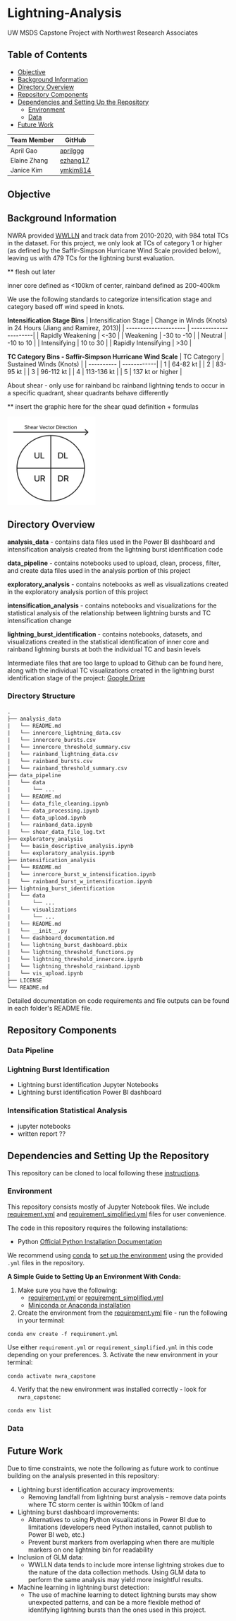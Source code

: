 # Lightning-Analysis
UW MSDS Capstone Project with Northwest Research Associates

## Table of Contents
* [Objective](#objective)
* [Background Information](#background)
* [Directory Overview](#directory-overview)
* [Repository Components](#deliverables)
* [Dependencies and Setting Up the Repository](#dependencies)
  * [Environment](#environment)
  * [Data](#data)
* [Future Work](#future-work)

| Team Member  | GitHub                                   |
|------------------|--------------------------------------|
| April Gao       | [aprilggg](https://github.com/aprilggg)|
| Elaine Zhang     | [ezhang17](https://github.com/ezhang17)|
| Janice Kim      | [ymkim814](https://github.com/ymkim814)|

<a id="objective"></a>

## Objective

<a id="background"></a>

## Background Information

NWRA provided [WWLLN](https://wwlln.net/) and track data from 2010-2020, with 984 total TCs in the dataset. For this project, we only look at TCs of category 1 or higher (as defined by the Saffir-Simpson Hurricane Wind Scale provided below), leaving us with 479 TCs for the lightning burst evaluation.

** flesh out later

inner core defined as <100km of center, rainband defined as 200-400km

We use the following standards to categorize intensification stage and category based off wind speed in knots.

**Intensification Stage Bins**
| Intensification Stage | Change in Winds (Knots) in 24 Hours (Jiang and Ramirez, 2013)|
| --------------------- | ----------------------|
| Rapidly Weakening | <-30 |
| Weakening | -30 to -10 |
| Neutral | -10 to 10 |
| Intensifying | 10 to 30 |
| Rapidly Intensifying | >30 |

**TC Category Bins - Saffir-Simpson Hurricane Wind Scale**
| TC Category | Sustained Winds (Knots) |
|  ---------- | ------------|
| 1 | 64-82 kt |
| 2 | 83-95 kt |
| 3 | 96-112 kt |
| 4 | 113-136 kt |
| 5 | 137 kt or higher |

About shear - only use for rainband bc rainband lightning tends to occur in a specific quadrant, shear quadrants behave differently

** insert the graphic here for the shear quad definition + formulas

<img src="shear_quadrant_graphic.png" width="200" height="200">

<a id="directory-overview"></a>

## Directory Overview

**analysis_data** - contains data files used in the Power BI dashboard and intensification analysis created from the lightning burst identification code

**data_pipeline** - contains notebooks used to upload, clean, process, filter, and create data files used in the analysis portion of this project

**exploratory_analysis** - contains notebooks as well as visualizations created in the exploratory analysis portion of this project

**intensification_analysis** - contains notebooks and visualizations for the statistical analysis of the relationship between lightning bursts and TC intensification change

**lightning_burst_identification** - contains notebooks, datasets, and visualizations created in the statistical identification of inner core and rainband lightning bursts at both the individual TC and basin levels

Intermediate files that are too large to upload to Github can be found here, along with the individual TC visualizations created in the lightning burst identification stage of the project: [Google Drive](https://drive.google.com/drive/folders/1VxhljPNirGQL2jP3-bbhCS94neifmepc?usp=sharing)

### Directory Structure
```
.
├── analysis_data
|   └── README.md
|   └── innercore_lightning_data.csv
|   └── innercore_bursts.csv
|   └── innercore_threshold_summary.csv
|   └── rainband_lightning_data.csv
|   └── rainband_bursts.csv
|   └── rainband_threshold_summary.csv
├── data_pipeline
|   └── data
|       └── ...
|   └── README.md
|   └── data_file_cleaning.ipynb
|   └── data_processing.ipynb
|   └── data_upload.ipynb
|   └── rainband_data.ipynb
|   └── shear_data_file_log.txt
├── exploratory_analysis
|   └── basin_descriptive_analysis.ipynb
|   └── exploratory_analysis.ipynb
├── intensification_analysis
|   └── README.md
|   └── innercore_burst_w_intensification.ipynb
|   └── rainband_burst_w_intensification.ipynb
├── lightning_burst_identification
|   └── data
|       └── ...
|   └── visualizations
|       └── ...
|   └── README.md
|   └── __init__.py
|   └── dashboard_documentation.md
|   └── lightning_burst_dashboard.pbix
|   └── lightning_threshold_functions.py
|   └── lightning_threshold_innercore.ipynb
|   └── lightning_threshold_rainband.ipynb
|   └── vis_upload.ipynb
├── LICENSE
└── README.md
```

Detailed documentation on code requirements and file outputs can be found in each folder's README file.

<a id="deliverables"></a>

## Repository Components

### Data Pipeline

### Lightning Burst Identification
- Lightning burst identification Jupyter Notebooks
- Lightning burst identification Power BI dashboard

### Intensification Statistical Analysis
- jupyter notebooks
- written report ??


<a id="dependencies"></a>

## Dependencies and Setting Up the Repository

This repository can be cloned to local following these [instructions](https://docs.github.com/en/repositories/creating-and-managing-repositories/cloning-a-repository).

<a id="environment"></a>

### Environment
This repository consists mostly of Jupyter Notebook files. We include [requirement.yml](requirement.yml) and [requirement_simplified.yml](requirement_simplified.yml) files for user convenience.

The code in this repository requires the following installations:
- Python [Official Python Installation Documentation](https://www.python.org/downloads/)

We recommend using [conda](https://docs.conda.io/projects/conda/en/latest/index.html) to [set up the environment](https://docs.conda.io/projects/conda/en/latest/user-guide/tasks/manage-environments.html#creating-an-environment-from-an-environment-yml-file) using the provided `.yml` files in the repository.

**A Simple Guide to Setting Up an Environment With Conda:**
1. Make sure you have the following:
    - [requirement.yml](requirement.yml) or [requirement_simplified.yml](requirement_simplified.yml)
    - [Miniconda or Anaconda installation](https://docs.conda.io/projects/conda/en/latest/user-guide/getting-started.html)
2. Create the environment from the [requirement.yml](requirement.yml) file - run the following in your terminal:
```
conda env create -f requirement.yml
```
Use either `requirement.yml` or `requirement_simplified.yml` in this code depending on your preferences.
3. Activate the new environment in your terminal:
```
conda activate nwra_capstone
```
4. Verify that the new environment was installed correctly - look for `nwra_capstone`:
```
conda env list
```

<a id="data"></a>

### Data


<a id="future-work"></a>

## Future Work
Due to time constraints, we note the following as future work to continue building on the analysis presented in this repository:
- Lightning burst identification accuracy improvements:
    - Removing landfall from lightning burst analysis - remove data points where TC storm center is within 100km of land
- Lightning burst dashboard improvements:
    - Alternatives to using Python visualizations in Power BI due to limitations (developers need Python installed, cannot publish to Power BI web, etc.)
    - Prevent burst markers from overlapping when there are multiple markers on one lightning bin for readability
- Inclusion of GLM data:
    - WWLLN data tends to include more intense lightning strokes due to the nature of the data collection methods. Using GLM data to perform the same analysis may yield more insightful results.
- Machine learning in lightning burst detection:
    - The use of machine learning to detect lightning bursts may show unexpected patterns, and can be a more flexible method of identifying lightning bursts than the ones used in this project.